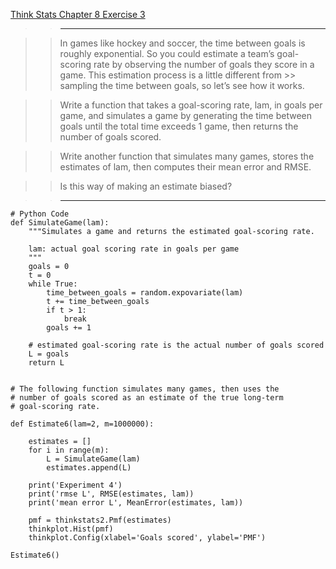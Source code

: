 [Think Stats Chapter 8 Exercise 3](http://greenteapress.com/thinkstats2/html/thinkstats2009.html#toc77)

>> ---

>> In games like hockey and soccer, the time between goals is roughly exponential. So you could estimate a team’s goal-
>> scoring rate by observing the number of goals they score in a game. This estimation process is a little different from >> sampling the time between goals, so let’s see how it works.

>> Write a function that takes a goal-scoring rate, lam, in goals per game, and simulates a game by generating the time 
>> between goals until the total time exceeds 1 game, then returns the number of goals scored.

>> Write another function that simulates many games, stores the estimates of lam, then computes their mean error and RMSE.

>> Is this way of making an estimate biased?

>> ---
```
# Python Code
def SimulateGame(lam):
    """Simulates a game and returns the estimated goal-scoring rate.

    lam: actual goal scoring rate in goals per game
    """
    goals = 0
    t = 0
    while True:
        time_between_goals = random.expovariate(lam)
        t += time_between_goals
        if t > 1:
            break
        goals += 1

    # estimated goal-scoring rate is the actual number of goals scored
    L = goals
    return L
    
    
# The following function simulates many games, then uses the
# number of goals scored as an estimate of the true long-term
# goal-scoring rate.

def Estimate6(lam=2, m=1000000):

    estimates = []
    for i in range(m):
        L = SimulateGame(lam)
        estimates.append(L)

    print('Experiment 4')
    print('rmse L', RMSE(estimates, lam))
    print('mean error L', MeanError(estimates, lam))
    
    pmf = thinkstats2.Pmf(estimates)
    thinkplot.Hist(pmf)
    thinkplot.Config(xlabel='Goals scored', ylabel='PMF')
    
Estimate6()
```
